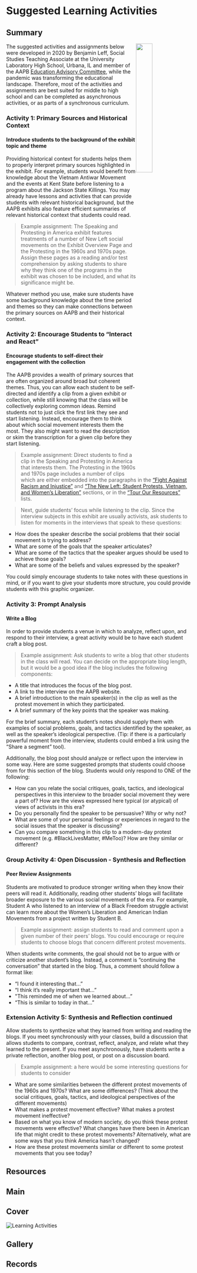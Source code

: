 # Suggested Learning Activities

## Summary

<img src="https://s3.amazonaws.com/americanarchive.org/exhibits/first-amendment/learning_activities.png" style="float: right; width: 30%;">

The suggested activities and assignments below were developed in 2020 by Benjamin Leff, Social Studies Teaching Associate at the University Laboratory High School, Urbana, IL and member of the AAPB [Education Advisory Committee](https://americanarchive.org/about-the-american-archive/advisory-committees), while the pandemic was transforming the educational landscape. Therefore, most of the activities and assignments are best suited for middle to high school and can be completed as asynchronous activities, or as parts of a synchronous curriculum.

### Activity 1: Primary Sources and Historical Context
#### Introduce students to the background of the exhibit topic and theme

Providing historical context for students helps them to properly interpret primary sources highlighted in the exhibit. For example, students would benefit from knowledge about the Vietnam Antiwar Movement and the events at Kent State before listening to a program about the Jackson State Killings. You may already have lessons and activities that can provide students with relevant historical background, but the AAPB exhibits also feature efficient summaries of relevant historical context that students could read.

> Example assignment: The Speaking and Protesting in America exhibit features treatments of a number of New Left social movements on the Exhibit Overview Page and the Protesting in the 1960s and 1970s page.  Assign these pages as a reading and/or test comprehension by asking students to share why they think one of the programs in the exhibit was chosen to be included, and what its significance might be.

Whatever method you use, make sure students have some background knowledge about the time period and themes so they can make connections between the primary sources on AAPB and their historical context.

### Activity 2: Encourage Students to “Interact and React”
#### Encourage students to self-direct their engagement with the collection
The AAPB provides a wealth of primary sources that are often organized around broad but coherent themes.  Thus, you can allow each student to be self-directed and identify a clip from a given exhibit or collection, while still knowing that the class will be collectively exploring common ideas. Remind students not to just click the first link they see and start listening. Instead, encourage them to think about which social movement interests them the most.  They also might want to read the description or skim the transcription for a given clip before they start listening.

> Example assignment: Direct students to find a clip in the Speaking and Protesting in America that interests them. The Protesting in the 1960s and 1970s page includes a number of clips which are either embedded into the paragraphs in the [“Fight Against Racism and Injustice”](https://americanarchive.org/exhibits/first-amendment/protests-60s-70s) and [“The New Left: Student Protests, Vietnam, and Women’s Liberation”](https://americanarchive.org/exhibits/first-amendment/protests-60s-70s) sections, or in the [“Tour Our Resources”](https://americanarchive.org/exhibits/first-amendment/protests-60s-70s) lists. 

> Next, guide students’ focus while listening to the clip. Since the interview subjects in this exhibit are usually activists, ask students to listen for moments in the interviews that speak to these questions:
<div>
  <ul class="override">
    <li class="small-font">How does the speaker describe the social problems that their social movement is trying to address?</li>
    <li class="small-font">What are some of the goals that the speaker articulates?</li>
    <li class="small-font">What are some of the tactics that the speaker argues should be used to achieve those goals?</li>
    <li class="small-font">What are some of the beliefs and values expressed by the speaker?</li>
  </ul>
</div>

You could simply encourage students to take notes with these questions in mind, or if you want to give your students more structure, you could provide students with this graphic organizer.

### Activity 3: Prompt Analysis
#### Write a Blog

In order to provide students a venue in which to analyze, reflect upon, and respond to their interview, a great activity would be to have each student craft a blog post. 

> Example assignment: Ask students to write a blog that other students in the class will read. You can decide on the appropriate blog length, but it would be a good idea if the blog includes the following components:
<div>
  <ul class="override">
    <li class="small-font">A title that introduces the focus of the blog post.</li>
    <li class="small-font">A link to the interview on the AAPB website.</li>
    <li class="small-font">A brief introduction to the main speaker(s) in the clip as well as the protest movement in which they participated.</li>
    <li class="small-font">A brief summary of the key points that the speaker was making.</li>
  </ul>
</div>

For the brief summary, each student’s notes should supply them with examples of social problems, goals, and tactics identified by the speaker, as well as the speaker’s ideological perspective.  (Tip: if there is a particularly powerful moment from the interview, students could embed a link using the 
“Share a segment” tool).

Additionally, the blog post should analyze or reflect upon the interview in some way. Here are some suggested prompts that students could choose from for this section of the blog. Students would only respond to ONE of the following:
<div>
  <ul class="override">
    <li class="small-font">How can you relate the social critiques, goals, tactics, and ideological perspectives in this interview to the broader social movement they were a part of? How are the views expressed here typical (or atypical) of views of activists in this era?</li>
    <li class="small-font">Do you personally find the speaker to be persuasive? Why or why not?</li>
    <li class="small-font">What are some of your personal feelings or experiences in regard to the social issues that the speaker is discussing?</li>
    <li class="small-font">Can you compare something in this clip to a modern-day protest movement (e.g. #BlackLivesMatter, #MeToo)? How are they similar or different?</li>
  </ul>
</div>  

### Group Activity 4: Open Discussion - Synthesis and Reflection
#### Peer Review Assignments
Students are motivated to produce stronger writing when they know their peers will read it. Additionally, reading other students’ blogs will facilitate broader exposure to the various social movements of the era.  For example, Student A who listened to an interview of a Black Freedom struggle activist can learn more about the Women’s Liberation and American Indian Movements from a project written by Student B.

> Example assignment: assign students to read and comment upon a given number of their peers’ blogs. You could encourage or require students to choose blogs that concern different protest movements.

When students write comments, the goal should not be to argue with or criticize another student’s blog.  Instead, a comment is “continuing the conversation” that started in the blog. Thus, a comment should follow a format like:
<div>
  <ul class="override">
    <li class="small-font">“I found it interesting that…”</li>
    <li class="small-font">“I think it’s really important that…”</li>
    <li class="small-font">"This reminded me of when we learned about…”</li>
    <li class="small-font">“This is similar to today in that…”</li>
  </ul>
</div> 

### Extension Activity 5: Synthesis and Reflection continued

Allow students to synthesize what they learned from writing and reading the blogs. If you meet synchronously with your classes, build a discussion that allows students to compare, contrast, reflect, analyze, and relate what they learned to the present. If you meet asynchronously, have students write a private reflection, another blog post, or post on a discussion board.

> Example assignment: a here would be some interesting questions for students to consider
<div>
  <ul class="override">
    <li class="small-font">What are some similarities between the different protest movements of the 1960s and 1970s?  What are some differences? (Think about the social critiques, goals, tactics, and ideological perspectives of the different movements)</li>
    <li class="small-font">What makes a protest movement effective? What makes a protest movement ineffective?</li>
    <li class="small-font">Based on what you know of modern society, do you think these protest movements were effective?  What changes have there been in American life that might credit to these protest movements? Alternatively, what are some ways that you think America hasn’t changed?</li>
    <li class="small-font">How are these protest movements similar or different to some protest movements that you see today?</li>
  </ul>
</div> 

## Resources

## Main

## Cover
<img title="Learning Activities" alt="Learning Activities" src="https://s3.amazonaws.com/americanarchive.org/exhibits/first-amendment/learning_activities.png">

## Gallery

## Records
